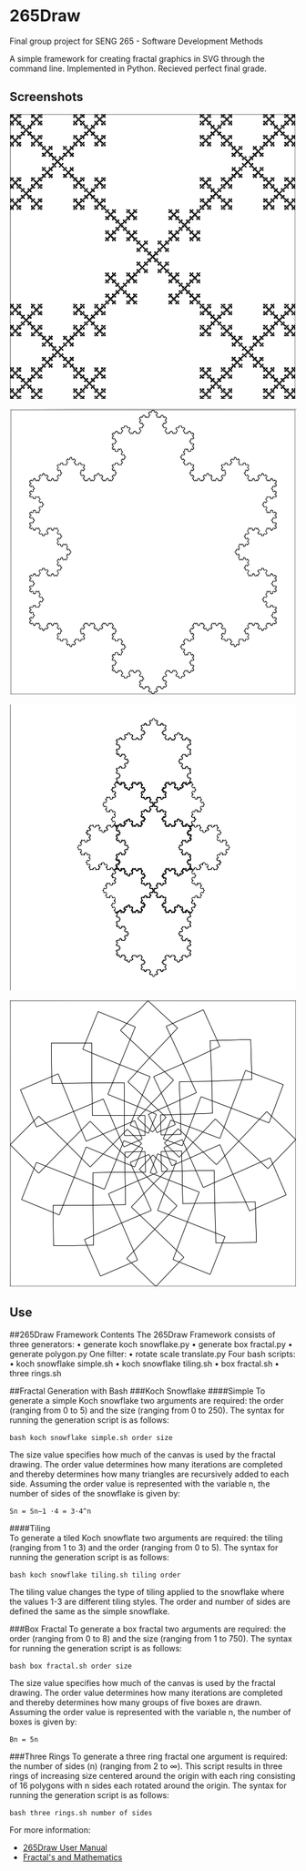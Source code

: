 # 265Draw 

Final group project for SENG 265 - Software Development Methods

A simple framework for creating fractal graphics in SVG through the command line. 
Implemented in Python. Recieved perfect final grade.

## Screenshots 

![Screenshots](/MANUAL/BoxFractal.png)

![Screenshots](/MANUAL/KochSnowflakeSimple.png)

![Screenshots](/MANUAL/KochSnowflakeTiling.png)

![Screenshots](/MANUAL/ThreeRings.png)

## Use 

##265Draw Framework Contents
The 265Draw Framework consists of three generators:
• generate koch snowflake.py • generate box fractal.py
• generate polygon.py
One filter:
• rotate scale translate.py Four bash scripts:
• koch snowflake simple.sh • koch snowflake tiling.sh • box fractal.sh
• three rings.sh

##Fractal Generation with Bash
###Koch Snowflake
####Simple
To generate a simple Koch snowflake two arguments are required: the order (ranging from 0 to 5) and the size (ranging from 0 to 250). The syntax for running the generation script is as follows:

    bash koch snowflake simple.sh order size

The size value specifies how much of the canvas is used by the fractal drawing. The order value determines how many iterations are completed and thereby determines how many triangles are recursively added to each side. Assuming the order value is represented with the variable n, the number of sides of the snowflake is given by:
    
    Sn = Sn−1 ·4 = 3·4^n

####Tiling    
To generate a tiled Koch snowflate two arguments are required: the tiling (ranging from 1 to 3) and the
order (ranging from 0 to 5). The syntax for running the generation script is as follows:

    bash koch snowflake tiling.sh tiling order

The tiling value changes the type of tiling applied to the snowflake where the values 1-3 are different tiling styles. The order and number of sides are defined the same as the simple snowflake.

###Box Fractal
To generate a box fractal two arguments are required: the order (ranging from 0 to 8) and the size (ranging from 1 to 750). The syntax for running the generation script is as follows:

    bash box fractal.sh order size

The size value specifies how much of the canvas is used by the fractal drawing. The order value determines how many iterations are completed and thereby determines how many groups of five boxes are drawn. Assuming the order value is represented with the variable n, the number of boxes is given by:
    
    Bn = 5n

###Three Rings
To generate a three ring fractal one argument is required: the number of sides (n) (ranging from 2 to ∞). This script results in three rings of increasing size centered around the origin with each ring consisting of 16 polygons with n sides each rotated around the origin. The syntax for running the generation script is as follows:

    bash three rings.sh number of sides

For more information:
* [265Draw User Manual](/MANUAL/265DrawUserManual.pdf)
* [Fractal's and Mathematics](https://en.wikipedia.org/wiki/Fractal)



